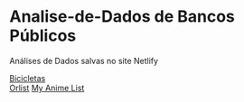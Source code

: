 # Analise-de-Dados de Bancos Públicos
Análises de Dados salvas no site Netlify

[Bicicletas](https://romario-bicicletas.netlify.app/) \
[Orlist](https://romario-olist.netlify.app/)
[My Anime List](https://romario-my-anime-list.netlify.app/)
